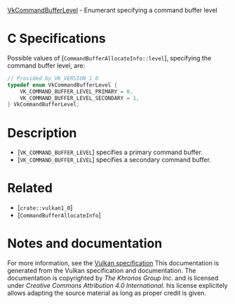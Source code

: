 [VkCommandBufferLevel](https://www.khronos.org/registry/vulkan/specs/1.3-extensions/man/html/VkCommandBufferLevel.html) - Enumerant specifying a command buffer level

# C Specifications
Possible values of [`CommandBufferAllocateInfo::level`],
specifying the command buffer level, are:
```c
// Provided by VK_VERSION_1_0
typedef enum VkCommandBufferLevel {
    VK_COMMAND_BUFFER_LEVEL_PRIMARY = 0,
    VK_COMMAND_BUFFER_LEVEL_SECONDARY = 1,
} VkCommandBufferLevel;
```

# Description
- [`VK_COMMAND_BUFFER_LEVEL`] specifies a primary command buffer.
- [`VK_COMMAND_BUFFER_LEVEL`] specifies a secondary command buffer.

# Related
- [`crate::vulkan1_0`]
- [`CommandBufferAllocateInfo`]

# Notes and documentation
For more information, see the [Vulkan specification](https://www.khronos.org/registry/vulkan/specs/1.3-extensions/html/vkspec.html)
This documentation is generated from the Vulkan specification and documentation.
The documentation is copyrighted by *The Khronos Group Inc.* and is licensed under *Creative Commons Attribution 4.0 International*.
his license explicitely allows adapting the source material as long as proper credit is given.
        